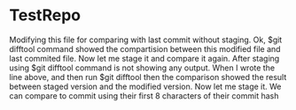 # TestRepo

Modifying this file for comparing with last commit without staging.
Ok, $git difftool command showed the compartision between this modified file and last commited file.
Now let me stage it and compare it again.
After staging using $git difftool command is not showing any output.
When I wrote the line above, and then run $git difftool then the comparison showed the result between staged version and the modified version. 
Now let me stage it.
We can compare to commit using their first 8 characters of their commit hash 

